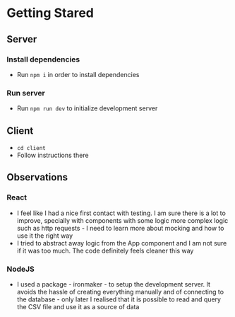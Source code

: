 # Getting Stared

## Server

### Install dependencies

- Run `npm i` in order to install dependencies

### Run server

- Run `npm run dev` to initialize development server

## Client

- `cd client`
- Follow instructions there

## Observations

### React

- I feel like I had a nice first contact with testing. I am sure there is a lot to improve, specially with components with some logic more complex logic such as http requests - I need to learn more about mocking and how to use it the right way
- I tried to abstract away logic from the App component and I am not sure if it was too much. The code definitely feels cleaner this way

### NodeJS

- I used a package - ironmaker - to setup the development server. It avoids the hassle of creating everything manually and of connecting to the database - only later I realised that it is possible to read and query the CSV file and use it as a source of data
